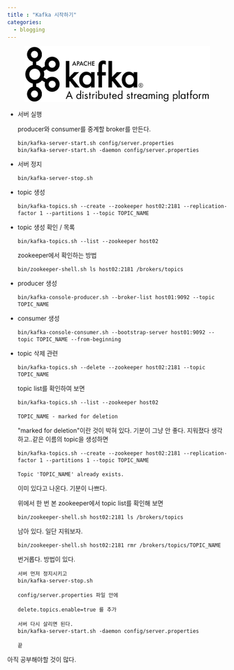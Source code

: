 ```yaml
---
title : "Kafka 시작하기"
categories:
  - blogging
---
```


<figure>
  <img src="/assets/images/2019-01-18-kafka/kafka.png">
  <figcaption></figcaption>
</figure>

-  서버 실행

    producer와 consumer를 중계할 broker를 만든다.  
    ~~~
    bin/kafka-server-start.sh config/server.properties
    bin/kafka-server-start.sh -daemon config/server.properties
    ~~~

- 서버 정지
    ~~~
    bin/kafka-server-stop.sh
    ~~~

- topic 생성
    ~~~
    bin/kafka-topics.sh --create --zookeeper host02:2181 --replication-factor 1 --partitions 1 --topic TOPIC_NAME
    ~~~

- topic 생성 확인 / 목록
    ~~~
    bin/kafka-topics.sh --list --zookeeper host02
    ~~~
    zookeeper에서 확인하는 방법
    ~~~    
    bin/zookeeper-shell.sh ls host02:2181 /brokers/topics
    ~~~
- producer 생성
    ~~~
    bin/kafka-console-producer.sh --broker-list host01:9092 --topic TOPIC_NAME
    ~~~
- consumer 생성
    ~~~
    bin/kafka-console-consumer.sh --bootstrap-server host01:9092 --topic TOPIC_NAME --from-beginning
    ~~~
- topic 삭제 관련
    ~~~
    bin/kafka-topics.sh --delete --zookeeper host02:2181 --topic TOPIC_NAME
    ~~~
    topic list를 확인하여 보면
    ~~~
    bin/kafka-topics.sh --list --zookeeper host02

    TOPIC_NAME - marked for deletion
    ~~~
    "marked for deletion"이란 것이 박혀 있다. 기분이 그냥 안 좋다. 지워졌다 생각하고..같은 이름의 topic을 생성하면
    ~~~
    bin/kafka-topics.sh --create --zookeeper host02:2181 --replication-factor 1 --partitions 1 --topic TOPIC_NAME

    Topic 'TOPIC_NAME' already exists.
    ~~~
    이미 있다고 나온다. 기분이 나쁘다.

    위에서 한 번 본 zookeeper에서 topic list를 확인해 보면
    ~~~
    bin/zookeeper-shell.sh host02:2181 ls /brokers/topics
    ~~~
    남아 있다. 일단 지워보자.
    ~~~
    bin/zookeeper-shell.sh host02:2181 rmr /brokers/topics/TOPIC_NAME
    ~~~
    번거롭다. 방법이 있다.
    ~~~
    서버 먼저 정지시키고
    bin/kafka-server-stop.sh

    config/server.properties 파일 안에

    delete.topics.enable=true 를 추가

    서버 다시 살리면 된다.
    bin/kafka-server-start.sh -daemon config/server.properties

    끝
    ~~~    
아직 공부해야할 것이 많다.
